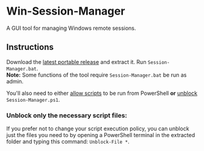 # Win-Session-Manager
 A GUI tool for managing Windows remote sessions.


## Instructions
 Download the [latest portable release](https://github.com/DiadNetworks/Win-Session-Manager/releases/latest/download/Win-Session-Manager.zip) and extract it. Run `Session-Manager.bat`.  
 **Note:** Some functions of the tool require `Session-Manager.bat` be run as admin.  
   
 You'll also need to either [allow scripts](https://learn.microsoft.com/en-us/powershell/module/microsoft.powershell.security/set-executionpolicy?view=powershell-7.4) to be run from PowerShell **or** [unblock](https://github.com/DiadNetworks/Win-Session-Manager?tab=readme-ov-file#unblock-only-the-necessary-script-files) `Session-Manager.ps1`.  

### Unblock only the necessary script files:
 If you prefer not to change your script execution policy, you can unblock just the files you need to by opening a PowerShell terminal in the extracted folder and typing this command: `Unblock-File *`.
